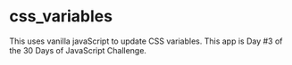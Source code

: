 # css_variables
This uses vanilla javaScript to update CSS variables.
This app is Day #3 of the 30 Days of JavaScript Challenge.
